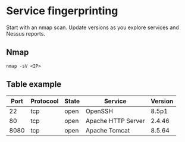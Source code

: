 # Service fingerprinting

Start with an nmap scan. Update versions as you explore services and Nessus reports.

## Nmap

`nmap -sV <IP>`

## Table example

| Port | Protocool | State | Service | Version |
|-|-|-|-|-|
| 22 | tcp | open | OpenSSH | 8.5p1 | 
| 80 | tcp | open | Apache HTTP Server | 2.4.46 |
| 8080 | tcp | open | Apache Tomcat | 8.5.64 |